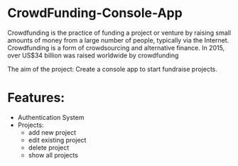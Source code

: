 
# CrowdFunding-Console-App

Crowdfunding is the practice of funding a project or venture by raising small
amounts of money from a large number of people, typically via the Internet.
Crowdfunding is a form of crowdsourcing and alternative finance. In 2015,
over US$34 billion was raised worldwide by crowdfunding

The aim of the project: Create a console app to start fundraise projects.

# Features:
- Authentication System
- Projects:
  - add new project
  - edit existing project
  - delete project
  - show all projects

